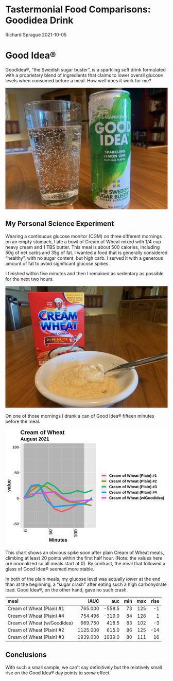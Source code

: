 Tastermonial Food Comparisons: Goodidea Drink
================
Richard Sprague
2021-10-05

# Good Idea®

GoodIdea®, “the Swedish sugar buster”, is a sparkling soft drink
formulated with a proprietary blend of ingredients that claims to lower
overall glucose levels when consumed before a meal. How well does it
work for me?

<img src="images/AB5B9390-C289-4042-8775-9F7479175597_1_105_c.jpeg" width="600" />

## My Personal Science Experiment

Wearing a continuous glucose monitor (CGM) on three different mornings
on an empty stomach, I ate a bowl of Cream of Wheat mixed with 1/4 cup
heavy cream and 1 TBS butter. This meal is about 500 calories, including
50g of net carbs and 35g of fat. I wanted a food that is generally
considered “healthy”, with no sugar content, but high carb. I served it
with a generous amount of fat to avoid significant glucose spikes.

I finished within five minutes and then I remained as sedentary as
possible for the next two hours.

<img src="images/0E26FB8B-75C3-44AB-A67E-43C98772F83A_1_105_c.jpeg" width="600" />

On one of those mornings I drank a can of Good Idea® fifteen minutes
before the meal.

![](TasterReport-GoodIdea_files/figure-gfm/plotGlucose-1.png)<!-- -->

This chart shows an obvious spike soon after plain Cream of Wheat meals,
climbing at least 20 points within the first half hour. (Note: the
values here are normalized so all meals start at 0). By contrast, the
meal that followed a glass of Good Idea® seemed more stable.

In both of the plain meals, my glucose level was actually *lower* at the
end than at the beginning, a “sugar crash” after eating such a high
carbohydrate load. Good Idea®, on the other hand, gave no such crash.

<table class="table table-striped table-hover table-condensed" style="margin-left: auto; margin-right: auto;">
<thead>
<tr>
<th style="text-align:left;">
meal
</th>
<th style="text-align:right;">
iAUC
</th>
<th style="text-align:right;">
auc
</th>
<th style="text-align:right;">
min
</th>
<th style="text-align:right;">
max
</th>
<th style="text-align:right;">
rise
</th>
</tr>
</thead>
<tbody>
<tr>
<td style="text-align:left;">
Cream of Wheat (Plain) #1
</td>
<td style="text-align:right;">
765.000
</td>
<td style="text-align:right;">
-558.5
</td>
<td style="text-align:right;">
73
</td>
<td style="text-align:right;">
125
</td>
<td style="text-align:right;">
-1
</td>
</tr>
<tr>
<td style="text-align:left;">
Cream of Wheat (Plain) #4
</td>
<td style="text-align:right;">
754.496
</td>
<td style="text-align:right;">
-319.0
</td>
<td style="text-align:right;">
84
</td>
<td style="text-align:right;">
128
</td>
<td style="text-align:right;">
1
</td>
</tr>
<tr>
<td style="text-align:left;">
Cream of Wheat (w/GoodIdea)
</td>
<td style="text-align:right;">
669.750
</td>
<td style="text-align:right;">
418.5
</td>
<td style="text-align:right;">
83
</td>
<td style="text-align:right;">
102
</td>
<td style="text-align:right;">
-3
</td>
</tr>
<tr>
<td style="text-align:left;">
Cream of Wheat (Plain) #2
</td>
<td style="text-align:right;">
1125.000
</td>
<td style="text-align:right;">
615.0
</td>
<td style="text-align:right;">
86
</td>
<td style="text-align:right;">
125
</td>
<td style="text-align:right;">
-14
</td>
</tr>
<tr>
<td style="text-align:left;">
Cream of Wheat (Plain) #3
</td>
<td style="text-align:right;">
1939.000
</td>
<td style="text-align:right;">
1939.0
</td>
<td style="text-align:right;">
80
</td>
<td style="text-align:right;">
111
</td>
<td style="text-align:right;">
16
</td>
</tr>
</tbody>
</table>

## Conclusions

With such a small sample, we can’t say definitively but the relatively
small rise on the Good Idea® day points to *some* effect.
